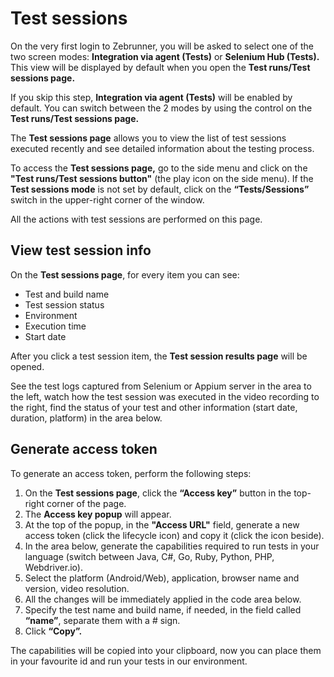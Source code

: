 # Test sessions

On the very first login to Zebrunner, you will be asked to select one of the two screen modes: **Integration via agent (Tests)** or **Selenium Hub (Tests).** This view will be displayed by default when you open the **Test runs/Test sessions page.**

If you skip this step, **Integration via agent (Tests)** will be enabled by default. You can switch between the 2 modes by using the control on the **Test runs/Test sessions page.**

The **Test sessions page** allows you to view the list of test sessions executed recently and see detailed information about the testing process.

To access the **Test sessions page,** go to the side menu and click on the **"Test runs/Test sessions button"** (the play icon on the side menu). If the **Test sessions mode** is not set by default, click on the **“Tests/Sessions”** switch in the upper-right corner of the window.

All the actions with test sessions are performed on this page.

## View test session info

On the **Test sessions page**, for every item you can see:

* Test and build name
* Test session status
* Environment
* Execution time
* Start date

After you click a test session item, the **Test session results page** will be opened. 

See the test logs captured from Selenium or Appium server in the area to the left, watch how the test session was executed in the video recording to the right, find the status of your test and other information (start date, duration, platform) in the area below.

## Generate access token

To generate an access token, perform the following steps:

1. On the **Test sessions page**, click the **“Access key”** button in the top-right corner of the page.
2. The **Access key popup** will appear.
3. At the top of the popup, in the **"Access URL"** field, generate a new access token (click the lifecycle icon) and copy it (click the icon beside).
4. In the area below, generate the capabilities required to run tests in your language (switch between Java, C#, Go, Ruby, Python, PHP, Webdriver.io).
5. Select the platform (Android/Web), application, browser name and version, video resolution.
6. All the changes will be immediately applied in the code area below.
7. Specify the test name and build name, if needed, in the field called **“name”**, separate them with a # sign.
8. Click **“Copy”.** 

The capabilities will be copied into your clipboard, now you can place them in your favourite id and run your tests in our environment.
